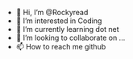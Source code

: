 - 👋 Hi, I’m @Rockyread
- 👀 I’m interested in Coding
- 🌱 I’m currently learning dot net
- 💞️ I’m looking to collaborate on ...
- 📫 How to reach me github

<!---
Rockyread/Rockyread is a ✨ special ✨ repository because its `README.md` (this file) appears on your GitHub profile.
You can click the Preview link to take a look at your changes.
--->
